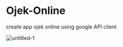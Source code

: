 # Ojek-Online
create app ojek online using google API client

![untitled-1](https://user-images.githubusercontent.com/17822478/42699961-8823f998-86ec-11e8-8fb5-bea8063585ec.jpg)
